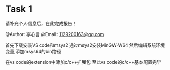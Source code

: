 # Task 1

请补充个人信息后，在此完成报告！

@Author:  李心言
@Email:  1129200163@qq.com

首先下载安装VS code和msys2
通过msys2安装MinGW-W64
然后编辑系统环境变量,添加msys64的bin路径

在vs code的extension中添加c/c++扩展包
至此vs code的c/c++基本配置完毕
